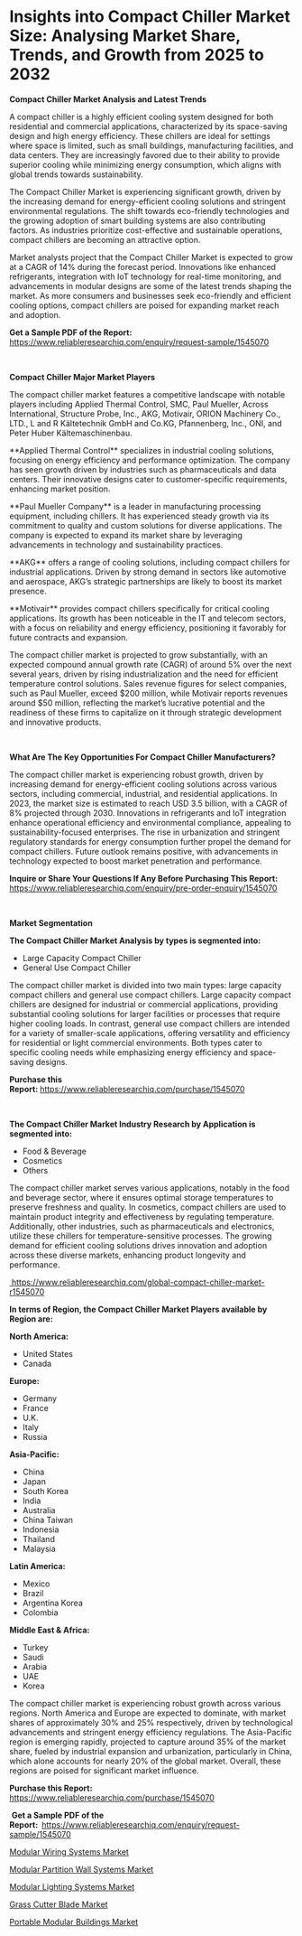 <p><h1>Insights into Compact Chiller Market Size: Analysing Market Share, Trends, and Growth from 2025 to 2032</h1></p><p><strong>Compact Chiller Market Analysis and Latest Trends</strong></p>
<p><p>A compact chiller is a highly efficient cooling system designed for both residential and commercial applications, characterized by its space-saving design and high energy efficiency. These chillers are ideal for settings where space is limited, such as small buildings, manufacturing facilities, and data centers. They are increasingly favored due to their ability to provide superior cooling while minimizing energy consumption, which aligns with global trends towards sustainability.</p><p>The Compact Chiller Market is experiencing significant growth, driven by the increasing demand for energy-efficient cooling solutions and stringent environmental regulations. The shift towards eco-friendly technologies and the growing adoption of smart building systems are also contributing factors. As industries prioritize cost-effective and sustainable operations, compact chillers are becoming an attractive option.</p><p>Market analysts project that the Compact Chiller Market is expected to grow at a CAGR of 14% during the forecast period. Innovations like enhanced refrigerants, integration with IoT technology for real-time monitoring, and advancements in modular designs are some of the latest trends shaping the market. As more consumers and businesses seek eco-friendly and efficient cooling options, compact chillers are poised for expanding market reach and adoption.</p></p>
<p><strong>Get a Sample PDF of the Report:&nbsp;</strong> <a href="https://www.reliableresearchiq.com/enquiry/request-sample/1545070?utm_campaign=1144&utm_medium=2&utm_source=Github&utm_content=ia&utm_term=08042025&utm_id=compact-chiller">https://www.reliableresearchiq.com/enquiry/request-sample/1545070</a></p>
<p>&nbsp;</p>
<p><strong>Compact Chiller Major Market Players</strong></p>
<p><p>The compact chiller market features a competitive landscape with notable players including Applied Thermal Control, SMC, Paul Mueller, Across International, Structure Probe, Inc., AKG, Motivair, ORION Machinery Co., LTD., L and R Kältetechnik GmbH and Co.KG, Pfannenberg, Inc., ONI, and Peter Huber Kältemaschinenbau.</p><p>**Applied Thermal Control** specializes in industrial cooling solutions, focusing on energy efficiency and performance optimization. The company has seen growth driven by industries such as pharmaceuticals and data centers. Their innovative designs cater to customer-specific requirements, enhancing market position.</p><p>**Paul Mueller Company** is a leader in manufacturing processing equipment, including chillers. It has experienced steady growth via its commitment to quality and custom solutions for diverse applications. The company is expected to expand its market share by leveraging advancements in technology and sustainability practices.</p><p>**AKG** offers a range of cooling solutions, including compact chillers for industrial applications. Driven by strong demand in sectors like automotive and aerospace, AKG’s strategic partnerships are likely to boost its market presence. </p><p>**Motivair** provides compact chillers specifically for critical cooling applications. Its growth has been noticeable in the IT and telecom sectors, with a focus on reliability and energy efficiency, positioning it favorably for future contracts and expansion.</p><p>The compact chiller market is projected to grow substantially, with an expected compound annual growth rate (CAGR) of around 5% over the next several years, driven by rising industrialization and the need for efficient temperature control solutions. Sales revenue figures for select companies, such as Paul Mueller, exceed $200 million, while Motivair reports revenues around $50 million, reflecting the market’s lucrative potential and the readiness of these firms to capitalize on it through strategic development and innovative products.</p></p>
<p>&nbsp;</p>
<p><strong>What Are The Key Opportunities For Compact Chiller Manufacturers?</strong></p>
<p><p>The compact chiller market is experiencing robust growth, driven by increasing demand for energy-efficient cooling solutions across various sectors, including commercial, industrial, and residential applications. In 2023, the market size is estimated to reach USD 3.5 billion, with a CAGR of 8% projected through 2030. Innovations in refrigerants and IoT integration enhance operational efficiency and environmental compliance, appealing to sustainability-focused enterprises. The rise in urbanization and stringent regulatory standards for energy consumption further propel the demand for compact chillers. Future outlook remains positive, with advancements in technology expected to boost market penetration and performance.</p></p>
<p><strong>Inquire or Share Your Questions If Any Before Purchasing This Report:</strong> <a href="https://www.reliableresearchiq.com/enquiry/pre-order-enquiry/1545070?utm_campaign=1144&utm_medium=2&utm_source=Github&utm_content=ia&utm_term=08042025&utm_id=compact-chiller">https://www.reliableresearchiq.com/enquiry/pre-order-enquiry/1545070</a></p>
<p>&nbsp;</p>
<p><strong>Market Segmentation</strong></p>
<p><strong>The Compact Chiller Market Analysis by types is segmented into:</strong></p>
<p><ul><li>Large Capacity Compact Chiller</li><li>General Use Compact Chiller</li></ul></p>
<p><p>The compact chiller market is divided into two main types: large capacity compact chillers and general use compact chillers. Large capacity compact chillers are designed for industrial or commercial applications, providing substantial cooling solutions for larger facilities or processes that require higher cooling loads. In contrast, general use compact chillers are intended for a variety of smaller-scale applications, offering versatility and efficiency for residential or light commercial environments. Both types cater to specific cooling needs while emphasizing energy efficiency and space-saving designs.</p></p>
<p><strong>Purchase this Report:&nbsp;</strong><a href="https://www.reliableresearchiq.com/purchase/1545070?utm_campaign=1144&utm_medium=2&utm_source=Github&utm_content=ia&utm_term=08042025&utm_id=compact-chiller">https://www.reliableresearchiq.com/purchase/1545070</a></p>
<p>&nbsp;</p>
<p><strong>The Compact Chiller Market Industry Research by Application is segmented into:</strong></p>
<p><ul><li>Food & Beverage</li><li>Cosmetics</li><li>Others</li></ul></p>
<p><p>The compact chiller market serves various applications, notably in the food and beverage sector, where it ensures optimal storage temperatures to preserve freshness and quality. In cosmetics, compact chillers are used to maintain product integrity and effectiveness by regulating temperature. Additionally, other industries, such as pharmaceuticals and electronics, utilize these chillers for temperature-sensitive processes. The growing demand for efficient cooling solutions drives innovation and adoption across these diverse markets, enhancing product longevity and performance.</p></p>
<p><a href="https://www.reliableresearchiq.com/global-compact-chiller-market-r1545070?utm_campaign=1144&utm_medium=2&utm_source=Github&utm_content=ia&utm_term=08042025&utm_id=compact-chiller">&nbsp;https://www.reliableresearchiq.com/global-compact-chiller-market-r1545070</a></p>
<p><strong>In terms of Region, the Compact Chiller Market Players available by Region are:</strong></p>
<p>
    <p> <strong> North America: </strong>
        <ul>
            <li>United States</li>
            <li>Canada</li>
        </ul>
        </p> 
    <p> <strong> Europe: </strong>
        <ul>
            <li>Germany</li>
            <li>France</li>
            <li>U.K.</li>
            <li>Italy</li>
            <li>Russia</li>
        </ul>
        </p> 
    <p> <strong> Asia-Pacific: </strong>
        <ul>
            <li>China</li>
            <li>Japan</li>
            <li>South Korea</li>
            <li>India</li>
            <li>Australia</li>
            <li>China Taiwan</li>
            <li>Indonesia</li>
            <li>Thailand</li>
            <li>Malaysia</li>
        </ul>
        </p> 
    <p> <strong> Latin America: </strong>
        <ul>
            <li>Mexico</li>
            <li>Brazil</li>
            <li>Argentina Korea</li>
            <li>Colombia</li>
        </ul>
        </p> 
    <p> <strong> Middle East & Africa: </strong>
        <ul>
            <li>Turkey</li>
            <li>Saudi</li>
            <li>Arabia</li>
            <li>UAE</li>
            <li>Korea</li>
        </ul>
    </p>
    </p>
<p><p>The compact chiller market is experiencing robust growth across various regions. North America and Europe are expected to dominate, with market shares of approximately 30% and 25% respectively, driven by technological advancements and stringent energy efficiency regulations. The Asia-Pacific region is emerging rapidly, projected to capture around 35% of the market share, fueled by industrial expansion and urbanization, particularly in China, which alone accounts for nearly 20% of the global market. Overall, these regions are poised for significant market influence.</p></p>
<p><strong>Purchase this Report: </strong><a href="https://www.reliableresearchiq.com/purchase/1545070?utm_campaign=1144&utm_medium=2&utm_source=Github&utm_content=ia&utm_term=08042025&utm_id=compact-chiller">https://www.reliableresearchiq.com/purchase/1545070</a></p>
<p>&nbsp;<strong>Get a Sample PDF of the Report:&nbsp;&nbsp;</strong><a href="https://www.reliableresearchiq.com/enquiry/request-sample/1545070?utm_campaign=1144&utm_medium=2&utm_source=Github&utm_content=ia&utm_term=08042025&utm_id=compact-chiller">https://www.reliableresearchiq.com/enquiry/request-sample/1545070</a></p>
<p><strong></strong></p>
<p><p><a href="https://github.com/theyasnare5w/Market-Research-Report-List-1/blob/main/modular-wiring-systems-market.md?utm_campaign=1144&utm_medium=2&utm_source=Github&utm_content=ia&utm_term=08042025&utm_id=compact-chiller">Modular Wiring Systems Market</a></p><p><a href="https://github.com/nacarnzina/Market-Research-Report-List-1/blob/main/modular-partition-wall-systems-market.md?utm_campaign=1144&utm_medium=2&utm_source=Github&utm_content=ia&utm_term=08042025&utm_id=compact-chiller">Modular Partition Wall Systems Market</a></p><p><a href="https://github.com/kaidaloeckf7/Market-Research-Report-List-1/blob/main/modular-lighting-systems-market.md?utm_campaign=1144&utm_medium=2&utm_source=Github&utm_content=ia&utm_term=08042025&utm_id=compact-chiller">Modular Lighting Systems Market</a></p><p><a href="https://github.com/ocambdidarhz/Market-Research-Report-List-1/blob/main/grass-cutter-blade-market.md?utm_campaign=1144&utm_medium=2&utm_source=Github&utm_content=ia&utm_term=08042025&utm_id=compact-chiller">Grass Cutter Blade Market</a></p><p><a href="https://github.com/arifasabeygb/Market-Research-Report-List-1/blob/main/portable-modular-buildings-market.md?utm_campaign=1144&utm_medium=2&utm_source=Github&utm_content=ia&utm_term=08042025&utm_id=compact-chiller">Portable Modular Buildings Market</a></p></p>